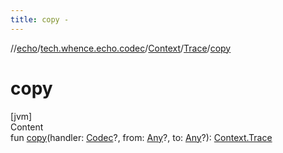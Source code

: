```yaml
---
title: copy -
---
```

//[echo](../../../index.md)/[tech.whence.echo.codec](../../index.md)/[Context](../index.md)/[Trace](index.md)/[copy](copy.md)



# copy  
[jvm]  
Content  
fun [copy](copy.md)(handler: [Codec](../../-codec/index.md)?, from: [Any](https://kotlinlang.org/api/latest/jvm/stdlib/kotlin/-any/index.html)?, to: [Any](https://kotlinlang.org/api/latest/jvm/stdlib/kotlin/-any/index.html)?): [Context.Trace](index.md)  



